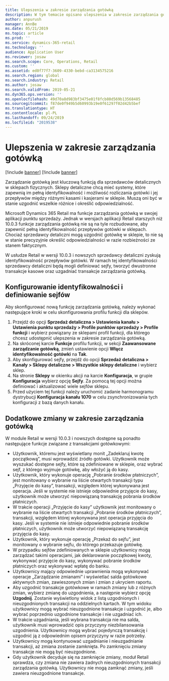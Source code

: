 ```yaml
---
title: Ulepszenia w zakresie zarządzania gotówką
description: W tym temacie opisano ulepszenia w zakresie zarządzania gotówką w punkcie sprzedaży w programie Dynamics 365 Retail.
author: anpurush
manager: AnnBe
ms.date: 05/21/2019
ms.topic: article
ms.prod: ''
ms.service: dynamics-365-retail
ms.technology: ''
audience: Application User
ms.reviewer: josaw
ms.search.scope: Core, Operations, Retail
ms.custom: ''
ms.assetid: ed0f77f7-3609-4330-bebd-ca3134575216
ms.search.region: global
ms.search.industry: Retail
ms.author: josaw
ms.search.validFrom: 2019-05-21
ms.dyn365.ops.version: ''
ms.openlocfilehash: 49d70a8d983bf3475e01f8fcb80d569b13568485
ms.sourcegitcommit: f87de0f949b5d60993b19e0f61297f02d42b5bef
ms.translationtype: HT
ms.contentlocale: pl-PL
ms.lasthandoff: 09/24/2019
ms.locfileid: "2019538"
---
```

# <a name="cash-management-improvements"></a>Ulepszenia w zakresie zarządzania gotówką

[!include [banner](includes/banner.md)]
[!include [banner](../includes/preview-banner.md)]

Zarządzanie gotówką jest kluczową funkcją dla sprzedawców detalicznych w sklepach fizycznych. Sklepy detaliczne chcą mieć systemy, które zapewnią im pełną identyfikowalność i możliwość rozliczania gotówki i jej przepływów między różnymi kasami i kasjerami w sklepie. Muszą oni być w stanie uzgodnić wszelkie różnice i określić odpowiedzialność.


Microsoft Dynamics 365 Retail ma funkcje zarządzania gotówką w swojej aplikacji punktu sprzedaży. Jednak w wersjach aplikacji Retail starszych niż 10.0.3 funkcje zarządzania gotówką nie są na tyle rozbudowane, aby zapewnić pełną identyfikowalność przepływów gotówki w sklepach. Chociaż sprzedawcy detaliczni mogą uzgodnić gotówkę w sklepie, to nie są w stanie precyzyjnie określić odpowiedzialności w razie rozbieżności ze stanem faktycznym.


W usłudze Retail w wersji 10.0.3 i nowszych sprzedawcy detaliczni zyskują identyfikowalność przepływów gotówki. W ramach tej identyfikowalności sprzedawcy detaliczni będą mogli definiować sejfy, tworzyć dwustronne transakcje kasowe oraz uzgadniać transakcje zarządzania gotówką.

## <a name="set-up-traceability-and-define-safes"></a>Konfigurowanie identyfikowalności i definiowanie sejfów

Aby skonfigurować nową funkcję zarządzania gotówką, należy wykonać następujące kroki w celu skonfigurowania profilu funkcji dla sklepów.

1. Przejdź do opcji **Sprzedaż detaliczna \> Ustawienia kanału \> Ustawienia punktu sprzedaży \> Profile punktów sprzedaży \> Profile funkcji** i wybierz powiązany ze sklepami profil funkcji, dla którego chcesz udostępnić ulepszenia w zakresie zarządzania gotówką.
2. Na skróconej karcie **Funkcje** profilu funkcji, w sekcji **Zaawansowane zarządzanie gotówką**, zmień ustawienie opcji **Włącz identyfikowalność gotówki** na **Tak**.
3. Aby skonfigurować sejfy, przejdź do opcji **Sprzedaż detaliczna \> Kanały \> Sklepy detaliczne \> Wszystkie sklepy detaliczne** i wybierz sklep.
4. Na stronie **Sklepy** w okienku akcji na karcie **Konfiguracja**, w grupie **Konfiguracja** wybierz opcję **Sejfy**. Za pomocą tej opcji można definiować i aktualizować wiele sejfów sklepu.
4. Przed użyciem tej funkcji należy uruchomić zadanie harmonogramu dystrybucji **Konfiguracja kanału 1070** w celu zsynchronizowania tych konfiguracji z bazą danych kanału.

## <a name="additional-cash-management-changes"></a>Dodatkowe zmiany w zakresie zarządzania gotówką

W module Retail w wersji 10.0.3 i nowszych dostępne są ponadto następujące funkcje związane z transakcjami gotówkowymi:

- Użytkownik, któremu jest wyświetlany monit „Zadeklaruj kwotę początkową”, musi wprowadzić źródło gotówki. Użytkownik może wyszukać dostępne sejfy, które są zdefiniowane w sklepie, oraz wybrać sejf, z którego wyjmuje gotówkę, aby włożyć ją do kasy.
- Użytkownik, który wykonuje operację „Pobranie środków płatniczych”, jest monitowany o wybranie na liście otwartych transakcji typu „Przyjęcie do kasy”, transakcji, względem której wykonywana jest operacja. Jeśli w systemie nie istnieje odpowiednie przyjęcie do kasy, użytkownik może utworzyć niepowiązaną transakcję pobrania środków płatniczych.
- W trakcie operacji „Przyjęcie do kasy” użytkownik jest monitowany o wybranie na liście otwartych transakcji „Pobranie środków płatniczych”, transakcji, względem której wykonywana jest operacja przyjęcia do kasy. Jeśli w systemie nie istnieje odpowiednie pobranie środków płatniczych, użytkownik może utworzyć niepowiązaną transakcję przyjęcia do kasy.
- Użytkownik, który wykonuje operację „Przekaż do sejfu”, jest monitowany o wybranie sejfu, do którego przekazuje gotówkę.
- W przypadku sejfów zdefiniowanych w sklepie użytkownicy mogą zarządzać takimi operacjami, jak deklarowanie początkowej kwoty, wykonywać przyjęcie do kasy, wykonywać pobranie środków płatniczych oraz wykonywać wpłatę do banku.
- Użytkownicy mający odpowiednie uprawnienia mogą wykonywać operacje „Zarządzanie zmianami” i wyświetlać salda gotówkowe aktywnych zmian, zawieszonych zmian i zmian z ukryciem raportu.
- Aby uzgodnić transakcje gotówkowe w ramach zmiany lub z różnych zmian, wybierz zmianę do uzgodnienia, a następnie wybierz opcję **Uzgodnij**. Zostanie wyświetlony widok z listą uzgodnionych i nieuzgodnionych transakcji na oddzielnych kartach. W tym widoku użytkownicy mogą wybrać nieuzgodnione transakcje i uzgodnić je, albo wybrać poprzednio uzgodnione transakcje i nie uzgadniać ich.
- W trakcie uzgadniania, jeśli wybrana transakcja nie ma salda, użytkownik musi wprowadzić opis przyczyny niezbilansowania uzgodnienia. Użytkownicy mogą wybrać pojedynczą transakcję i uzgodnić ją z odpowiednim opisem przyczyny w razie potrzeby.
- Użytkownicy mogą kontynuować uzgadnianie i nieuzgadnianie transakcji, aż zmiana zostanie zamknięta. Po zamknięciu zmiany transakcje nie mogą być nieuzgodnione.
- Gdy użytkownik decyduje się na zamknięcie zmiany, moduł Retail sprawdza, czy zmiana nie zawiera żadnych nieuzgodnionych transakcji zarządzania gotówką. Użytkownicy nie mogą zamknąć zmiany, jeśli zawiera nieuzgodnione transakcje.
